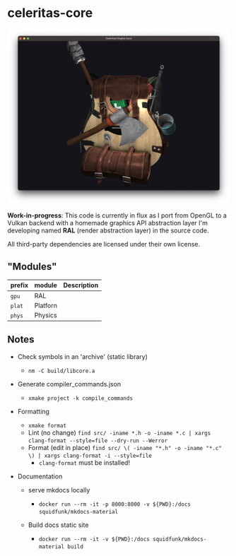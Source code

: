 # celeritas-core

![Backpack model with lighting](examples/obj_loading/backpack_screenshot.png)


**Work-in-progress**: This code is currently in flux as I port from OpenGL to a Vulkan backend with a homemade graphics API abstraction layer I'm developing named **RAL** (render abstraction layer) in the source code.

All third-party dependencies are licensed under their own license.

## "Modules"

| prefix    | module      | Description |
| --------- | ----------- | ----------- |
| `gpu`     | RAL         | |
| `plat`    | Platforn    | |
| `phys`    | Physics     | |

## Notes

* Check symbols in an 'archive' (static library)
    * `nm -C build/libcore.a`

* Generate compiler_commands.json
    * `xmake project -k compile_commands`

* Formatting
    * `xmake format`
    * Lint (no change) `find src/ -iname *.h -o -iname *.c | xargs clang-format --style=file --dry-run --Werror`
    * Format (edit in place) `find src/ \( -iname "*.h" -o -iname "*.c" \) | xargs clang-format -i --style=file`
        * `clang-format` must be installed!
* Documentation
    * serve mkdocs locally
        * `docker run --rm -it -p 8000:8000 -v ${PWD}:/docs squidfunk/mkdocs-material`

    * Build docs static site
        * `docker run --rm -it -v ${PWD}:/docs squidfunk/mkdocs-material build`

